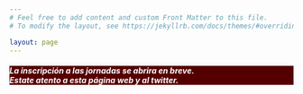 ```yaml
---
# Feel free to add content and custom Front Matter to this file.
# To modify the layout, see https://jekyllrb.com/docs/themes/#overriding-theme-defaults

layout: page
---
```

<h5 style="color:white; background-color: #550000;" class="text-center"><i class="far fa-clock mr-3"></i> <b> La inscripción a las jornadas se abrira en breve. <br/> Estate atento a esta página web y al twitter. </b></h5>
<br/>
<!-- <p>Para inscribirte visita  <a href="http://eventos.uclm.es/go/jnic2021" target="_blank">http://eventos.uclm.es/go/jnic2021</a> y rellena el formulario que se encuentra al pulsar el botón <a href="https://eventos.uclm.es/event_detail/48324/tickets.html" target="_blank">INSCRIBIRSE</a> </p>
<p>O puedes ir directamente al <a href="https://eventos.uclm.es/event_detail/48324/tickets.html" target="_blank">Formulario de Inscripción</a></p>

<p>Es obligatorio que, al menos, un autor de cada contribución aceptada se inscriba en las JNIC para que el trabajo sea incluido en las actas.</p>
<p><b>La cuota de inscripción de esta edición de JNIC Live es gratuita al tratarse de un evento online.</b></p>

<center><b>¡Te esperamos!</b></center> -->

<!-- <center>Proximamente facilitaremos el formulario de inscrición</center> -->
<!--
Es obligatorio que, al menos, un autor de cada contribución aceptada se inscriba en las JNIC para que el trabajo sea incluido en las actas. La cuota de inscripción da derecho a asistir a todas las conferencias, sesiones, actividades, cafés y comidas organizadas durante las Jornadas (para una persona). Los acompañantes que deseen asistir a los actos sociales organizados de forma complementaria, deberán hacer frente a los pagos indicados.
-->

<!--
<br><br>
<h5 style="color:white; background-color: #550000;" class="text-center"><i class="far fa-clock mr-3"></i> <b>Plazos y precios proximamente...</b></h5>
 <br><br>
-->

<!--
#### __Plazos y precios__


* __Inscripción regular:__ 175 € hasta el <span style="color:red;">__12/05/2019__</span> (incluido) y 250 € a partir de esa fecha.

* __Inscripción para estudiantes:__ 125 € hasta el <span style="color:red">__12/05/2019__</span> (incluido) y 200 € a partir de esa fecha (__se requerirá comprobación__).

* __Acompañante:__ según las actividades en las que se inscriba en el formulario.

La cuota de inscripción da derecho a asistir a todas las conferencias, sesiones, actividades, cafés, comidas, cena de gala y la participación en aquellos actos sociales que se lleven a cabo durante las Jornadas (para una persona).

#### __Forma de pago y formulario de inscripción__

* __Formulario de inscripción__: (es imprescindible rellenar este <a data-fancybox data-type="iframe" data-src="https://forms.gle/bdzNgNH1Kh4xrSSw7" href="javascript:;">formulario</a>).

* __Pago por transferencia bancaria o por tarjeta de crédito__: (es imprescindible rellenar este <a data-fancybox data-type="iframe" data-src="https://eventos.unex.es/event_detail/35190/tickets.html" href="javascript:;">formulario</a>).

	* <span style="color:red;">__Importante:__</span>

		* __Justificante de pago (si se paga por transferencia bancaria):__ Una vez realizado el pago por transferencia bancaria, es necesario enviar lo antes posible una copia del justificante de pago a la dirección de correo electrónico <span style="color:#008cba">jnic2019[@]unex.es</span>

		* __Factura:__ Si necesita factura del pago realizado, no olvide indicarlo al completar el formulario de inscripción.
-->

